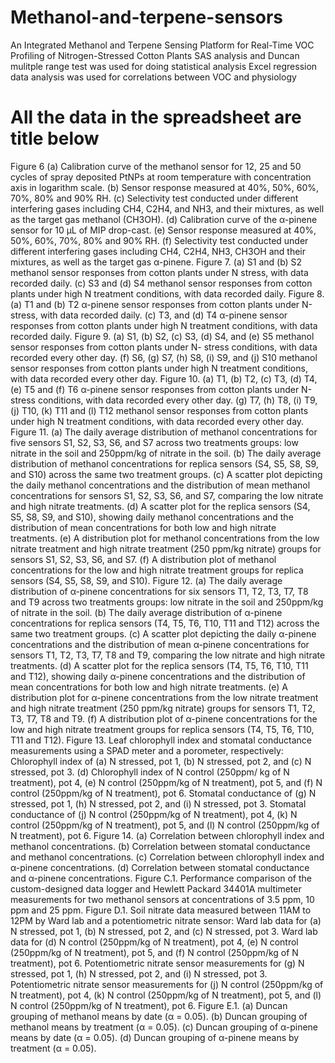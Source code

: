 # Methanol-and-terpene-sensors
An Integrated Methanol and Terpene Sensing Platform for Real-Time VOC Profiling of Nitrogen-Stressed Cotton Plants
SAS analysis and Duncan mulitple range test was used for doing statistical analysis
Excel regression data analysis was used for correlations between VOC and physiology

# All the data in the spreadsheet are title below
Figure 6 (a) Calibration curve of the methanol sensor for 12, 25 and 50 cycles of spray deposited PtNPs at room temperature with concentration axis in logarithm scale. (b) Sensor response measured at 40%, 50%, 60%, 70%, 80% and 90% RH. (c) Selectivity test conducted under different interfering gases including CH4, C2H4, and NH3, and their mixtures, as well as the target gas methanol (CH3OH). (d) Calibration curve of the α-pinene sensor for 10 µL of MIP drop-cast. (e) Sensor response measured at 40%, 50%, 60%, 70%, 80% and 90% RH. (f) Selectivity test conducted under different interfering gases including CH4, C2H4, NH3, CH3OH and their mixtures, as well as the target gas α-pinene.
Figure 7. (a) S1 and (b) S2 methanol sensor responses from cotton plants under N stress, with data recorded daily. (c) S3 and (d) S4 methanol sensor responses from cotton plants under high N treatment conditions, with data recorded daily. 
Figure 8. (a) T1 and (b) T2 α-pinene sensor responses from cotton plants under N-stress, with data recorded daily. (c) T3, and (d) T4 α-pinene sensor responses from cotton plants under high N treatment conditions, with data recorded daily.
Figure 9. (a) S1, (b) S2, (c) S3, (d) S4, and (e) S5 methanol sensor responses from cotton plants under N- stress conditions, with data recorded every other day. (f) S6, (g) S7, (h) S8, (i) S9, and (j) S10 methanol sensor responses from cotton plants under high N treatment conditions, with data recorded every other day.
Figure 10. (a) T1, (b) T2, (c) T3, (d) T4, (e) T5 and (f) T6 α-pinene sensor responses from cotton plants under N-stress conditions, with data recorded every other day. (g) T7, (h) T8, (i) T9, (j) T10, (k) T11 and (l) T12 methanol sensor responses from cotton plants under high N treatment conditions, with data recorded every other day.
Figure 11. (a) The daily average distribution of methanol concentrations for five sensors S1, S2, S3, S6, and S7 across two treatments groups: low nitrate in the soil and 250ppm/kg of nitrate in the soil.  (b) The daily average distribution of methanol concentrations for replica sensors (S4, S5, S8, S9, and S10) across the same two treatment groups. (c) A scatter plot depicting the daily methanol concentrations and the distribution of mean methanol concentrations for sensors S1, S2, S3, S6, and S7, comparing the low nitrate and high nitrate treatments. (d) A scatter plot for the replica sensors (S4, S5, S8, S9, and S10), showing daily methanol concentrations and the distribution of mean concentrations for both low and high nitrate treatments. (e) A distribution plot for methanol concentrations from the low nitrate treatment and high nitrate treatment (250 ppm/kg nitrate) groups for sensors S1, S2, S3, S6, and S7. (f) A distribution plot of methanol concentrations for the low and high nitrate treatment groups for replica sensors (S4, S5, S8, S9, and S10). 
Figure 12. (a) The daily average distribution of α-pinene concentrations for six sensors T1, T2, T3, T7, T8 and T9 across two treatments groups: low nitrate in the soil and 250ppm/kg of nitrate in the soil.  (b) The daily average distribution of α-pinene concentrations for replica sensors (T4, T5, T6, T10, T11 and T12) across the same two treatment groups. (c) A scatter plot depicting the daily α-pinene concentrations and the distribution of mean α-pinene concentrations for sensors T1, T2, T3, T7, T8 and T9, comparing the low nitrate and high nitrate treatments. (d) A scatter plot for the replica sensors (T4, T5, T6, T10, T11 and T12), showing daily α-pinene concentrations and the distribution of mean concentrations for both low and high nitrate treatments. (e) A distribution plot for α-pinene concentrations from the low nitrate treatment and high nitrate treatment (250 ppm/kg nitrate) groups for sensors T1, T2, T3, T7, T8 and T9. (f) A distribution plot of α-pinene concentrations for the low and high nitrate treatment groups for replica sensors (T4, T5, T6, T10, T11 and T12).
Figure 13. Leaf chlorophyll index and stomatal conductance measurements using a SPAD meter and a porometer, respectively: Chlorophyll index of (a) N stressed, pot 1, (b) N stressed, pot 2, and (c) N stressed, pot 3. (d) Chlorophyll index of N control (250ppm/ kg of N treatment), pot 4, (e) N control (250ppm/kg of N treatment), pot 5, and (f) N control (250ppm/kg of N treatment), pot 6. Stomatal conductance of (g) N stressed, pot 1, (h) N stressed, pot 2, and (i) N stressed, pot 3. Stomatal conductance of (j) N control (250ppm/kg of N treatment), pot 4, (k) N control (250ppm/kg of N treatment), pot 5, and (l) N control (250ppm/kg of N treatment), pot 6.
Figure 14. (a) Correlation between chlorophyll index and methanol concentrations. (b) Correlation between stomatal conductance and methanol concentrations. (c) Correlation between chlorophyll index and α-pinene concentrations. (d) Correlation between stomatal conductance and α-pinene concentrations. 
Figure C.1. Performance comparison of the custom-designed data logger and Hewlett Packard 34401A multimeter measurements for two methanol sensors at concentrations of 3.5 ppm, 10 ppm and 25 ppm.
Figure D.1. Soil nitrate data measured between 11AM to 12PM by Ward lab and a potentiometric nitrate sensor: Ward lab data for (a) N stressed, pot 1, (b) N stressed, pot 2, and (c) N stressed, pot 3. Ward lab data for (d) N control (250ppm/kg of N treatment), pot 4, (e) N control (250ppm/kg of N treatment), pot 5, and (f) N control (250ppm/kg of N treatment), pot 6. Potentiometric nitrate sensor measurements for (g) N stressed, pot 1, (h) N stressed, pot 2, and (i) N stressed, pot 3. Potentiometric nitrate sensor measurements for (j) N control (250ppm/kg of N treatment), pot 4, (k) N control (250ppm/kg of N treatment), pot 5, and (l) N control (250ppm/kg of N treatment), pot 6.
Figure E.1. (a) Duncan grouping of methanol means by date (α = 0.05). (b) Duncan grouping of methanol means by treatment (α = 0.05). (c) Duncan grouping of α-pinene means by date (α = 0.05). (d) Duncan grouping of α-pinene means by treatment (α = 0.05).
